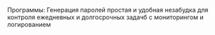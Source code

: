 Программы:
Генерация паролей простая и удобная
незабудка для контроля ежедневных и долгосрочных задачб с мониторингом и логированием
